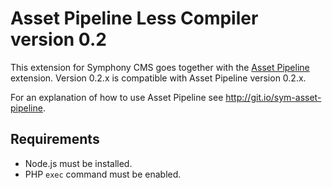# Asset Pipeline Less Compiler version 0.2

This extension for Symphony CMS goes together with the [Asset Pipeline](https://github.com/petertron/asset_pipeline/) extension. Version 0.2.x is compatible with Asset Pipeline version 0.2.x.

For an explanation of how to use Asset Pipeline see <http://git.io/sym-asset-pipeline>.

## Requirements

- Node.js must be installed.
- PHP `exec` command must be enabled.

